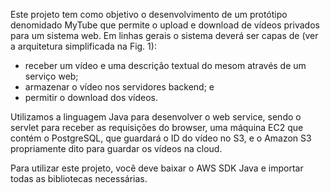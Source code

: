 Este projeto tem como objetivo o desenvolvimento de um protótipo denomidado MyTube que permite o upload e download de vídeos privados para um sistema web. Em linhas gerais o sistema deverá ser capas de (ver a arquitetura simplificada na Fig. 1):
- receber um vídeo e uma descrição textual do mesom através de um serviço web;
- armazenar o vídeo nos servidores backend; e
- permitir o download dos vídeos.

Utilizamos a linguagem Java para desenvolver o web service, sendo o servlet para receber as requisições do browser, uma máquina EC2 que contém o PostgreSQL, que guardará o ID do vídeo no S3, e o Amazon S3 propriamente dito para guardar os vídeos na cloud.

Para utilizar este projeto, você deve baixar o AWS SDK Java e importar todas as bibliotecas necessárias.
